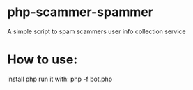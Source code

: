 # php-scammer-spammer
A simple script to spam scammers user info collection service

# How to use:
install php
run it with: php -f bot.php
